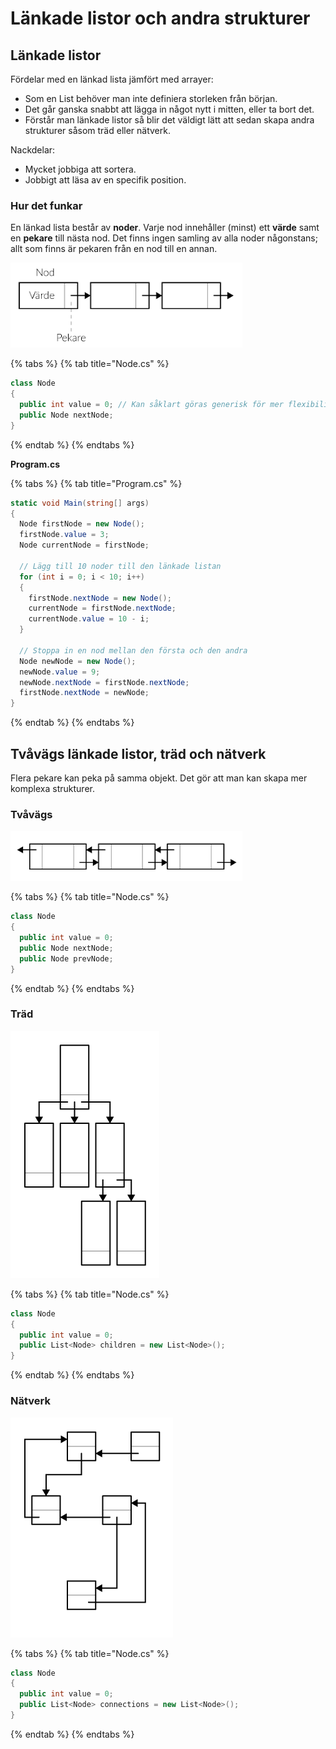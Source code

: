 # Länkade listor och andra strukturer

## Länkade listor

Fördelar med en länkad lista jämfört med arrayer:

* Som en List behöver man inte definiera storleken från början.
* Det går ganska snabbt att lägga in något nytt i mitten, eller ta bort det.
* Förstår man länkade listor så blir det väldigt lätt att sedan skapa andra strukturer såsom träd eller nätverk.

Nackdelar:

* Mycket jobbiga att sortera.
* Jobbigt att läsa av en specifik position.

### Hur det funkar

En länkad lista består av **noder**. Varje nod innehåller (minst) ett **värde** samt en **pekare** till nästa nod. Det finns ingen samling av alla noder någonstans; allt som finns är pekaren från en nod till en annan.

 

![](<../.gitbook/assets/image (20).png>)

{% tabs %}
{% tab title="Node.cs" %}
```csharp
class Node
{
  public int value = 0; // Kan såklart göras generisk för mer flexibilitet.
  public Node nextNode;
}
```
{% endtab %}
{% endtabs %}

**Program.cs**

{% tabs %}
{% tab title="Program.cs" %}
```csharp
static void Main(string[] args)
{
  Node firstNode = new Node();
  firstNode.value = 3;
  Node currentNode = firstNode;

  // Lägg till 10 noder till den länkade listan
  for (int i = 0; i < 10; i++)
  {
    firstNode.nextNode = new Node();
    currentNode = firstNode.nextNode;
    currentNode.value = 10 - i;
  }

  // Stoppa in en nod mellan den första och den andra
  Node newNode = new Node();
  newNode.value = 9;
  newNode.nextNode = firstNode.nextNode;
  firstNode.nextNode = newNode;
}
```
{% endtab %}
{% endtabs %}

## Tvåvägs länkade listor, träd och nätverk

Flera pekare kan peka på samma objekt. Det gör att man kan skapa mer komplexa strukturer.

### Tvåvägs

![En tvåvägs länkad lista](<../.gitbook/assets/image (21).png>)

{% tabs %}
{% tab title="Node.cs" %}
```csharp
class Node
{
  public int value = 0;
  public Node nextNode;
  public Node prevNode;
}
```
{% endtab %}
{% endtabs %}

### Träd

![](<../.gitbook/assets/image (22).png>)

{% tabs %}
{% tab title="Node.cs" %}
```csharp
class Node
{
  public int value = 0;
  public List<Node> children = new List<Node>();
}
```
{% endtab %}
{% endtabs %}

### Nätverk

![](<../.gitbook/assets/image (23).png>)

{% tabs %}
{% tab title="Node.cs" %}
```csharp
class Node
{
  public int value = 0;
  public List<Node> connections = new List<Node>();
}
```
{% endtab %}
{% endtabs %}
